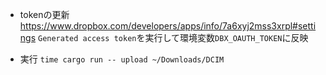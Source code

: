 * tokenの更新
https://www.dropbox.com/developers/apps/info/7a6xyj2mss3xrpl#settings
`Generated access token`を実行して環境変数`DBX_OAUTH_TOKEN`に反映

* 実行
`time cargo run -- upload ~/Downloads/DCIM`
